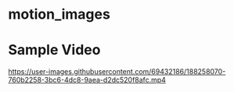# motion_images



# Sample Video

https://user-images.githubusercontent.com/69432186/188258070-760b2258-3bc6-4dc8-9aea-d2dc520f8afc.mp4

